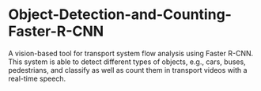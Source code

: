 # Object-Detection-and-Counting-Faster-R-CNN
A vision-based tool for transport system flow analysis using Faster R-CNN. This system is able to detect different types of objects, e.g., cars, buses, pedestrians, and classify as well as count them in transport videos with a real-time speech.
